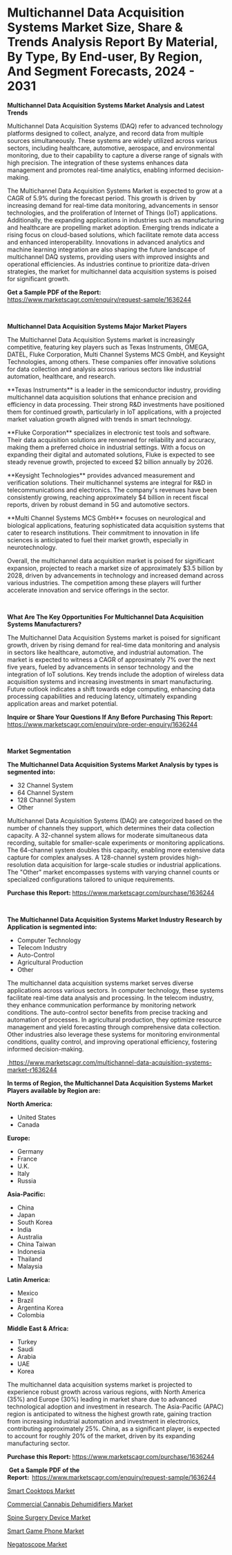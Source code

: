 <p><h1>Multichannel Data Acquisition Systems Market Size, Share & Trends Analysis Report By Material, By Type, By End-user, By Region, And Segment Forecasts, 2024 - 2031</h1></p><p><strong>Multichannel Data Acquisition Systems Market Analysis and Latest Trends</strong></p>
<p><p>Multichannel Data Acquisition Systems (DAQ) refer to advanced technology platforms designed to collect, analyze, and record data from multiple sources simultaneously. These systems are widely utilized across various sectors, including healthcare, automotive, aerospace, and environmental monitoring, due to their capability to capture a diverse range of signals with high precision. The integration of these systems enhances data management and promotes real-time analytics, enabling informed decision-making.</p><p>The Multichannel Data Acquisition Systems Market is expected to grow at a CAGR of 5.9% during the forecast period. This growth is driven by increasing demand for real-time data monitoring, advancements in sensor technologies, and the proliferation of Internet of Things (IoT) applications. Additionally, the expanding applications in industries such as manufacturing and healthcare are propelling market adoption. Emerging trends indicate a rising focus on cloud-based solutions, which facilitate remote data access and enhanced interoperability. Innovations in advanced analytics and machine learning integration are also shaping the future landscape of multichannel DAQ systems, providing users with improved insights and operational efficiencies. As industries continue to prioritize data-driven strategies, the market for multichannel data acquisition systems is poised for significant growth.</p></p>
<p><strong>Get a Sample PDF of the Report:&nbsp;</strong> <a href="https://www.marketscagr.com/enquiry/request-sample/1636244">https://www.marketscagr.com/enquiry/request-sample/1636244</a></p>
<p>&nbsp;</p>
<p><strong>Multichannel Data Acquisition Systems Major Market Players</strong></p>
<p><p>The Multichannel Data Acquisition Systems market is increasingly competitive, featuring key players such as Texas Instruments, OMEGA, DATEL, Fluke Corporation, Multi Channel Systems MCS GmbH, and Keysight Technologies, among others. These companies offer innovative solutions for data collection and analysis across various sectors like industrial automation, healthcare, and research.</p><p>**Texas Instruments** is a leader in the semiconductor industry, providing multichannel data acquisition solutions that enhance precision and efficiency in data processing. Their strong R&D investments have positioned them for continued growth, particularly in IoT applications, with a projected market valuation growth aligned with trends in smart technology.</p><p>**Fluke Corporation** specializes in electronic test tools and software. Their data acquisition solutions are renowned for reliability and accuracy, making them a preferred choice in industrial settings. With a focus on expanding their digital and automated solutions, Fluke is expected to see steady revenue growth, projected to exceed $2 billion annually by 2026.</p><p>**Keysight Technologies** provides advanced measurement and verification solutions. Their multichannel systems are integral for R&D in telecommunications and electronics. The company's revenues have been consistently growing, reaching approximately $4 billion in recent fiscal reports, driven by robust demand in 5G and automotive sectors.</p><p>**Multi Channel Systems MCS GmbH** focuses on neurological and biological applications, featuring sophisticated data acquisition systems that cater to research institutions. Their commitment to innovation in life sciences is anticipated to fuel their market growth, especially in neurotechnology.</p><p>Overall, the multichannel data acquisition market is poised for significant expansion, projected to reach a market size of approximately $3.5 billion by 2028, driven by advancements in technology and increased demand across various industries. The competition among these players will further accelerate innovation and service offerings in the sector.</p></p>
<p>&nbsp;</p>
<p><strong>What Are The Key Opportunities For Multichannel Data Acquisition Systems Manufacturers?</strong></p>
<p><p>The Multichannel Data Acquisition Systems market is poised for significant growth, driven by rising demand for real-time data monitoring and analysis in sectors like healthcare, automotive, and industrial automation. The market is expected to witness a CAGR of approximately 7% over the next five years, fueled by advancements in sensor technology and the integration of IoT solutions. Key trends include the adoption of wireless data acquisition systems and increasing investments in smart manufacturing. Future outlook indicates a shift towards edge computing, enhancing data processing capabilities and reducing latency, ultimately expanding application areas and market potential.</p></p>
<p><strong>Inquire or Share Your Questions If Any Before Purchasing This Report:</strong> <a href="https://www.marketscagr.com/enquiry/pre-order-enquiry/1636244">https://www.marketscagr.com/enquiry/pre-order-enquiry/1636244</a></p>
<p>&nbsp;</p>
<p><strong>Market Segmentation</strong></p>
<p><strong>The Multichannel Data Acquisition Systems Market Analysis by types is segmented into:</strong></p>
<p><ul><li>32 Channel System</li><li>64 Channel System</li><li>128 Channel System</li><li>Other</li></ul></p>
<p><p>Multichannel Data Acquisition Systems (DAQ) are categorized based on the number of channels they support, which determines their data collection capacity. A 32-channel system allows for moderate simultaneous data recording, suitable for smaller-scale experiments or monitoring applications. The 64-channel system doubles this capacity, enabling more extensive data capture for complex analyses. A 128-channel system provides high-resolution data acquisition for large-scale studies or industrial applications. The "Other" market encompasses systems with varying channel counts or specialized configurations tailored to unique requirements.</p></p>
<p><strong>Purchase this Report:&nbsp;</strong><a href="https://www.marketscagr.com/purchase/1636244">https://www.marketscagr.com/purchase/1636244</a></p>
<p>&nbsp;</p>
<p><strong>The Multichannel Data Acquisition Systems Market Industry Research by Application is segmented into:</strong></p>
<p><ul><li>Computer Technology</li><li>Telecom Industry</li><li>Auto-Control</li><li>Agricultural Production</li><li>Other</li></ul></p>
<p><p>The multichannel data acquisition systems market serves diverse applications across various sectors. In computer technology, these systems facilitate real-time data analysis and processing. In the telecom industry, they enhance communication performance by monitoring network conditions. The auto-control sector benefits from precise tracking and automation of processes. In agricultural production, they optimize resource management and yield forecasting through comprehensive data collection. Other industries also leverage these systems for monitoring environmental conditions, quality control, and improving operational efficiency, fostering informed decision-making.</p></p>
<p><a href="https://www.marketscagr.com/multichannel-data-acquisition-systems-market-r1636244">&nbsp;https://www.marketscagr.com/multichannel-data-acquisition-systems-market-r1636244</a></p>
<p><strong>In terms of Region, the Multichannel Data Acquisition Systems Market Players available by Region are:</strong></p>
<p>
    <p> <strong> North America: </strong>
        <ul>
            <li>United States</li>
            <li>Canada</li>
        </ul>
        </p> 
    <p> <strong> Europe: </strong>
        <ul>
            <li>Germany</li>
            <li>France</li>
            <li>U.K.</li>
            <li>Italy</li>
            <li>Russia</li>
        </ul>
        </p> 
    <p> <strong> Asia-Pacific: </strong>
        <ul>
            <li>China</li>
            <li>Japan</li>
            <li>South Korea</li>
            <li>India</li>
            <li>Australia</li>
            <li>China Taiwan</li>
            <li>Indonesia</li>
            <li>Thailand</li>
            <li>Malaysia</li>
        </ul>
        </p> 
    <p> <strong> Latin America: </strong>
        <ul>
            <li>Mexico</li>
            <li>Brazil</li>
            <li>Argentina Korea</li>
            <li>Colombia</li>
        </ul>
        </p> 
    <p> <strong> Middle East & Africa: </strong>
        <ul>
            <li>Turkey</li>
            <li>Saudi</li>
            <li>Arabia</li>
            <li>UAE</li>
            <li>Korea</li>
        </ul>
    </p>
    </p>
<p><p>The multichannel data acquisition systems market is projected to experience robust growth across various regions, with North America (35%) and Europe (30%) leading in market share due to advanced technological adoption and investment in research. The Asia-Pacific (APAC) region is anticipated to witness the highest growth rate, gaining traction from increasing industrial automation and investment in electronics, contributing approximately 25%. China, as a significant player, is expected to account for roughly 20% of the market, driven by its expanding manufacturing sector.</p></p>
<p><strong>Purchase this Report: </strong><a href="https://www.marketscagr.com/purchase/1636244">https://www.marketscagr.com/purchase/1636244</a></p>
<p>&nbsp;<strong>Get a Sample PDF of the Report:&nbsp;&nbsp;</strong><a href="https://www.marketscagr.com/enquiry/request-sample/1636244">https://www.marketscagr.com/enquiry/request-sample/1636244</a></p>
<p><strong></strong></p>
<p><p><a href="https://www.linkedin.com/pulse/global-perspectives-smart-cooktops-market-trends-challenges-vftke?trackingId=40egYwcATyeGuGwvkTJuJw%3D%3D">Smart Cooktops Market</a></p><p><a href="https://medium.com/@sardarp081_19487/commercial-cannabis-dehumidifiers-market-analysis-report-global-insights-by-region-type-vertical-1c155bc2726b?postPublishedType=repub">Commercial Cannabis Dehumidifiers Market</a></p><p><a href="https://medium.com/@sardarp081_19487/spine-surgery-device-market-trends-and-market-growth-outlook-2024-2031-7b95a0ef2c3f">Spine Surgery Device Market</a></p><p><a href="https://issuu.com/reportprime-2/docs/smart-game-phone-market-size-2030.p_f16d8306461d1f">Smart Game Phone Market</a></p><p><a href="https://www.linkedin.com/pulse/negatoscope-market-industry-trends-forecast-period-from-2024-ockpf?trackingId=Btocm6jkSJGr0UdUuZtj5w%3D%3D">Negatoscope Market</a></p></p>